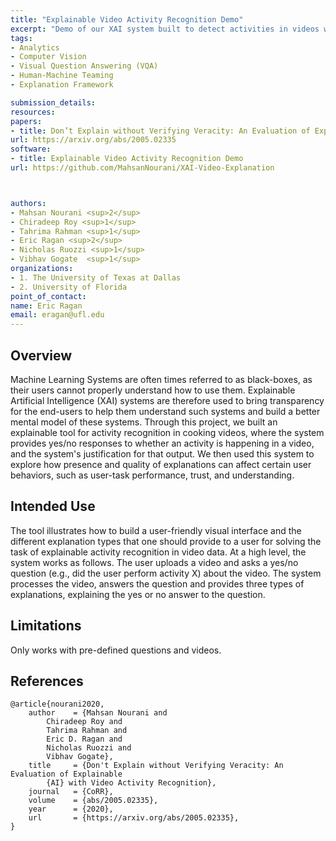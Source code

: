 ```yaml
---
title: "Explainable Video Activity Recognition Demo"
excerpt: "Demo of our XAI system built to detect activities in videos with post-hoc explanations for its predictions."
tags: 
- Analytics
- Computer Vision
- Visual Question Answering (VQA)
- Human-Machine Teaming
- Explanation Framework

submission_details:
resources: 
papers: 
- title: Don’t Explain without Verifying Veracity: An Evaluation of Explainable AI with Video Activity Recognition
url: https://arxiv.org/abs/2005.02335
software:
- title: Explainable Video Activity Recognition Demo
url: https://github.com/MahsanNourani/XAI-Video-Explanation



authors:
- Mahsan Nourani <sup>2</sup>
- Chiradeep Roy <sup>1</sup>
- Tahrima Rahman <sup>1</sup>
- Eric Ragan <sup>2</sup>
- Nicholas Ruozzi <sup>1</sup>
- Vibhav Gogate  <sup>1</sup>
organizations:
- 1. The University of Texas at Dallas
- 2. University of Florida
point_of_contact:
name: Eric Ragan
email: eragan@ufl.edu
---
```


## Overview
Machine Learning Systems are often times referred to as black-boxes, as their users cannot properly understand how to use them. Explainable Artificial Intelligence (XAI) systems are therefore used to bring transparency for the end-users to help them understand such systems and build a better mental model of these systems. Through this project, we built an explainable tool for activity recognition in cooking videos, where the system provides yes/no responses to whether an activity is happening in a video, and the system's justification for that output. We then used this system to explore how presence and quality of explanations can affect certain user behaviors, such as user-task performance, trust, and understanding. 


## Intended Use
The tool illustrates how to build a user-friendly visual interface and the different explanation types that one should provide to a user for solving the task of explainable activity recognition in video data. At a high level, the system works as follows. The user uploads a video and asks a yes/no question (e.g., did the user perform activity X) about the video. The system processes the video, answers the question and provides three types of explanations, explaining the yes or no answer to the question.


## Limitations
Only works with pre-defined questions and videos. 



## References

```
@article{nourani2020,
	author    = {Mahsan Nourani and
		Chiradeep Roy and
		Tahrima Rahman and
		Eric D. Ragan and
		Nicholas Ruozzi and
		Vibhav Gogate},
	title     = {Don't Explain without Verifying Veracity: An Evaluation of Explainable
		{AI} with Video Activity Recognition},
	journal   = {CoRR},
	volume    = {abs/2005.02335},
	year      = {2020},
	url       = {https://arxiv.org/abs/2005.02335},
}
```

